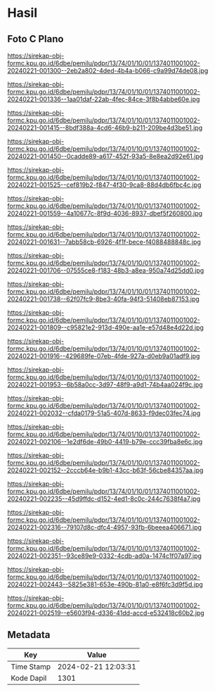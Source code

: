 # Hasil

## Foto C Plano

https://sirekap-obj-formc.kpu.go.id/6dbe/pemilu/pdpr/13/74/01/10/01/1374011001002-20240221-001300--2eb2a802-4ded-4b4a-b066-c9a99d74de08.jpg

https://sirekap-obj-formc.kpu.go.id/6dbe/pemilu/pdpr/13/74/01/10/01/1374011001002-20240221-001336--1aa01daf-22ab-4fec-84ce-3f8b4abbe60e.jpg

https://sirekap-obj-formc.kpu.go.id/6dbe/pemilu/pdpr/13/74/01/10/01/1374011001002-20240221-001415--8bdf388a-4cd6-46b9-b211-209be4d3be51.jpg

https://sirekap-obj-formc.kpu.go.id/6dbe/pemilu/pdpr/13/74/01/10/01/1374011001002-20240221-001450--0cadde89-a617-452f-93a5-8e8ea2d92e61.jpg

https://sirekap-obj-formc.kpu.go.id/6dbe/pemilu/pdpr/13/74/01/10/01/1374011001002-20240221-001525--cef819b2-f847-4f30-9ca8-88d4db6fbc4c.jpg

https://sirekap-obj-formc.kpu.go.id/6dbe/pemilu/pdpr/13/74/01/10/01/1374011001002-20240221-001559--4a10677c-8f9d-4036-8937-dbef5f260800.jpg

https://sirekap-obj-formc.kpu.go.id/6dbe/pemilu/pdpr/13/74/01/10/01/1374011001002-20240221-001631--7abb58cb-6926-4f1f-bece-f4088488848c.jpg

https://sirekap-obj-formc.kpu.go.id/6dbe/pemilu/pdpr/13/74/01/10/01/1374011001002-20240221-001706--07555ce8-f183-48b3-a8ea-950a74d25dd0.jpg

https://sirekap-obj-formc.kpu.go.id/6dbe/pemilu/pdpr/13/74/01/10/01/1374011001002-20240221-001738--62f07fc9-8be3-40fa-94f3-51408eb87153.jpg

https://sirekap-obj-formc.kpu.go.id/6dbe/pemilu/pdpr/13/74/01/10/01/1374011001002-20240221-001809--c95821e2-913d-490e-aa1e-e57d48e4d22d.jpg

https://sirekap-obj-formc.kpu.go.id/6dbe/pemilu/pdpr/13/74/01/10/01/1374011001002-20240221-001916--429689fe-07eb-4fde-927a-d0eb9a01adf9.jpg

https://sirekap-obj-formc.kpu.go.id/6dbe/pemilu/pdpr/13/74/01/10/01/1374011001002-20240221-001953--6b58a0cc-3d97-48f9-a9d1-74b4aa024f9c.jpg

https://sirekap-obj-formc.kpu.go.id/6dbe/pemilu/pdpr/13/74/01/10/01/1374011001002-20240221-002032--cfda0179-51a5-407d-8633-f9dec03fec74.jpg

https://sirekap-obj-formc.kpu.go.id/6dbe/pemilu/pdpr/13/74/01/10/01/1374011001002-20240221-002106--1e2df6de-49b0-4419-b79e-ccc39fba8e6c.jpg

https://sirekap-obj-formc.kpu.go.id/6dbe/pemilu/pdpr/13/74/01/10/01/1374011001002-20240221-002152--2cccb64e-b9b1-43cc-b63f-56cbe84357aa.jpg

https://sirekap-obj-formc.kpu.go.id/6dbe/pemilu/pdpr/13/74/01/10/01/1374011001002-20240221-002235--45d9ffdc-d152-4ed1-8c0c-244c7638f4a7.jpg

https://sirekap-obj-formc.kpu.go.id/6dbe/pemilu/pdpr/13/74/01/10/01/1374011001002-20240221-002316--79107d8c-dfc4-4957-93fb-6beeea406671.jpg

https://sirekap-obj-formc.kpu.go.id/6dbe/pemilu/pdpr/13/74/01/10/01/1374011001002-20240221-002351--93ce89e9-0332-4cdb-ad0a-1474c1f07a97.jpg

https://sirekap-obj-formc.kpu.go.id/6dbe/pemilu/pdpr/13/74/01/10/01/1374011001002-20240221-002443--5825e381-653e-490b-81a0-e8f6fc3d9f5d.jpg

https://sirekap-obj-formc.kpu.go.id/6dbe/pemilu/pdpr/13/74/01/10/01/1374011001002-20240221-002519--e5603f94-d336-41dd-accd-e532418c60b2.jpg


## Metadata

| Key        | Value               |
| ---------- | ------------------- |
| Time Stamp | 2024-02-21 12:03:31 |
| Kode Dapil | 1301                |



